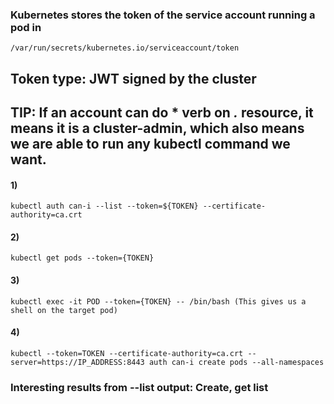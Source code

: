 ### Kubernetes stores the token of the service account running a pod in 

    /var/run/secrets/kubernetes.io/serviceaccount/token

## Token type: JWT signed by the cluster

## TIP: If an account can do * verb on *.* resource, it means it is a cluster-admin, which also means we are able to run any kubectl command we want.

#### 1) 

    kubectl auth can-i --list --token=${TOKEN} --certificate-authority=ca.crt

#### 2) 

    kubectl get pods --token={TOKEN}

#### 3) 

    kubectl exec -it POD --token={TOKEN} -- /bin/bash (This gives us a shell on the target pod)

#### 4) 

    kubectl --token=TOKEN --certificate-authority=ca.crt --server=https://IP_ADDRESS:8443 auth can-i create pods --all-namespaces

### Interesting results from --list output: Create, get list
